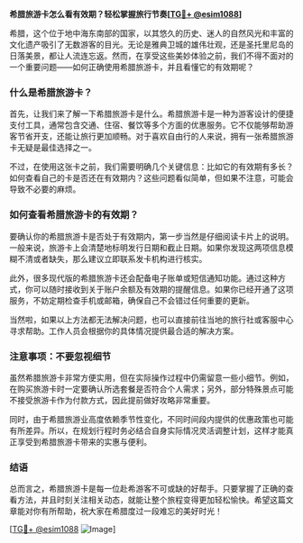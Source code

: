 **希腊旅游卡怎么看有效期？轻松掌握旅行节奏[[TG💪+ @esim1088](https://t.me/s/esim1088)]**

希腊，这个位于地中海东南部的国家，以其悠久的历史、迷人的自然风光和丰富的文化遗产吸引了无数游客的目光。无论是雅典卫城的雄伟壮观，还是圣托里尼岛的日落美景，都让人流连忘返。然而，在享受这些美妙体验之前，我们不得不面对的一个重要问题——如何正确使用希腊旅游卡，并且看懂它的有效期呢？

### 什么是希腊旅游卡？

首先，让我们来了解一下希腊旅游卡是什么。希腊旅游卡是一种为游客设计的便捷支付工具，通常包含交通、住宿、餐饮等多个方面的优惠服务。它不仅能够帮助游客节省开支，还能让旅行更加顺畅。对于喜欢自由行的人来说，拥有一张希腊旅游卡无疑是最佳选择之一。

不过，在使用这张卡之前，我们需要明确几个关键信息：比如它的有效期有多长？如何查看自己的卡是否还在有效期内？这些问题看似简单，但如果不注意，可能会导致不必要的麻烦。

### 如何查看希腊旅游卡的有效期？

要确认你的希腊旅游卡是否处于有效期内，第一步当然是仔细阅读卡片上的说明。一般来说，旅游卡上会清楚地标明发行日期和截止日期。如果你发现这两项信息模糊不清或者缺失，那么建议立即联系发卡机构进行核实。

此外，很多现代版的希腊旅游卡还会配备电子账单或短信通知功能。通过这种方式，你可以随时接收到关于账户余额及有效期的提醒信息。如果你已经开通了这项服务，不妨定期检查手机或邮箱，确保自己不会错过任何重要的更新。

当然啦，如果以上方法都无法解决问题，也可以直接前往当地的旅行社或客服中心寻求帮助。工作人员会根据你的具体情况提供最合适的解决方案。

### 注意事项：不要忽视细节

虽然希腊旅游卡非常方便实用，但在实际操作过程中仍需留意一些小细节。例如，在购买旅游卡时一定要确认所选套餐是否符合个人需求；另外，部分特殊景点可能不接受旅游卡作为付款方式，因此提前做好攻略非常重要。

同时，由于希腊旅游业高度依赖季节性变化，不同时间段内提供的优惠政策也可能有所差异。所以，在规划行程时务必结合自身实际情况灵活调整计划，这样才能真正享受到希腊旅游卡带来的实惠与便利。

### 结语

总而言之，希腊旅游卡是每一位赴希游客不可或缺的好帮手。只要掌握了正确的查看方法，并且时刻关注相关动态，就能让整个旅程变得更加轻松愉快。希望这篇文章能对你有所帮助，祝大家在希腊度过一段难忘的美好时光！

[[TG💪+ @esim1088](https://t.me/s/esim1088) ![Image](https://i.postimg.cc/4NQfJmqS/Snipaste-2025-05-13-00-14-12.png)]